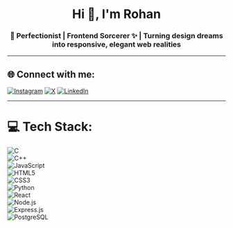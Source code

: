 <h1 align="center">Hi 👋, I'm Rohan</h1>
<h3 align="center">🎨 Perfectionist | Frontend Sorcerer ✨ | Turning design dreams into responsive, elegant web realities</h3>

---

## 🌐 Connect with me:

[![Instagram](https://img.shields.io/badge/Instagram-%23E4405F.svg?logo=Instagram&logoColor=white)](https://www.instagram.com/_rohansalunkhe?igsh=MXU2NGMwMzl3MW5pcw==) 
[![X](https://img.shields.io/badge/X-%23000000.svg?logo=X&logoColor=white)](https://x.com/_Rohan_Salunkhe?t=x5eqkEy7mav-tc2Vn2bpxw&s=09) 
[![LinkedIn](https://img.shields.io/badge/LinkedIn-%230077B5.svg?logo=linkedin&logoColor=white)](https://www.linkedin.com/in/rohan-salunkhe-6a4b68262/)

---

# 💻 Tech Stack:

![C](https://img.shields.io/badge/c-%2300599C.svg?style=for-the-badge&logo=c&logoColor=white)  
![C++](https://img.shields.io/badge/c++-%2300599C.svg?style=for-the-badge&logo=c%2B%2B&logoColor=white)  
![JavaScript](https://img.shields.io/badge/javascript-%23323330.svg?style=for-the-badge&logo=javascript&logoColor=%23F7DF1E)  
![HTML5](https://img.shields.io/badge/html5-%23E34F26.svg?style=for-the-badge&logo=html5&logoColor=white)  
![CSS3](https://img.shields.io/badge/css3-%231572B6.svg?style=for-the-badge&logo=css3&logoColor=white)  
![Python](https://img.shields.io/badge/python-3670A0?style=for-the-badge&logo=python&logoColor=ffdd54)  
![React](https://img.shields.io/badge/react-%2320232a.svg?style=for-the-badge&logo=react&logoColor=%2361DAFB)  
![Node.js](https://img.shields.io/badge/node.js-6DA55F?style=for-the-badge&logo=node.js&logoColor=white)  
![Express.js](https://img.shields.io/badge/express.js-%23404d59.svg?style=for-the-badge&logo=express&logoColor=%2361DAFB)  
![PostgreSQL](https://img.shields.io/badge/postgresql-%23336791.svg?style=for-the-badge&logo=postgresql&logoColor=white)  
